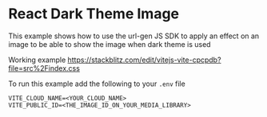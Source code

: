 # React Dark Theme Image

This example shows how to use the url-gen JS SDK to apply an effect on an image to be able to show the image when dark theme is used

Working example https://stackblitz.com/edit/vitejs-vite-cpcpdb?file=src%2Findex.css

To run this example add the following to your `.env` file

```
VITE_CLOUD_NAME=<YOUR_CLOUD_NAME>
VITE_PUBLIC_ID=<THE_IMAGE_ID_ON_YOUR_MEDIA_LIBRARY>
```
